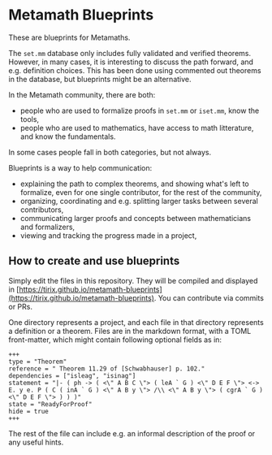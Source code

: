 # Metamath Blueprints

These are blueprints for Metamaths.

The `set.mm` database only includes fully validated and verified theorems. However, in many cases, it is interesting to discuss the path forward, and e.g. definition choices. This has been done using commented out theorems in the database, but blueprints might be an alternative.

In the Metamath community, there are both:
* people who are used to formalize proofs in `set.mm` or `iset.mm`, know the tools,
* people who are used to mathematics, have access to math litterature, and know the fundamentals.

In some cases people fall in both categories, but not always.

Blueprints is a way to help communication:
- explaining the path to complex theorems, and showing what's left to formalize, even for one single contributor, for the rest of the community,
- organizing, coordinating and e.g. splitting larger tasks between several contributors,
- communicating larger proofs and concepts between mathematicians and formalizers,
- viewing and tracking the progress made in a project,

## How to create and use blueprints

Simply edit the files in this repository. They will be compiled and displayed in [https://tirix.github.io/metamath-blueprints](https://tirix.github.io/metamath-blueprints). You can contribute via commits or PRs.

One directory represents a project, and each file in that directory represents a definition or a theorem. Files are in the markdown format, with a TOML front-matter,  which might contain following optional fields as in:
```
+++
type = "Theorem"
reference = " Theorem 11.29 of [Schwabhauser] p. 102."
dependencies = ["isleag", "isinag"]
statement = "|- ( ph -> ( <\" A B C \"> ( leA ` G ) <\" D E F \"> <-> E. y e. P ( C ( inA ` G ) <\" A B y \"> /\\ <\" A B y \"> ( cgrA ` G ) <\" D E F \"> ) ) )"
state = "ReadyForProof"
hide = true
+++
```
The rest of the file can include e.g. an informal description of the proof or any useful hints.
